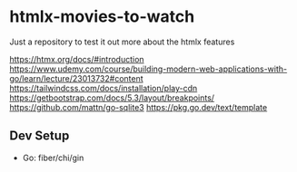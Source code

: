 # htmlx-movies-to-watch
Just a repository to test it out more about the htmlx features

https://htmx.org/docs/#introduction
https://www.udemy.com/course/building-modern-web-applications-with-go/learn/lecture/23013732#content
https://tailwindcss.com/docs/installation/play-cdn
https://getbootstrap.com/docs/5.3/layout/breakpoints/
https://github.com/mattn/go-sqlite3
https://pkg.go.dev/text/template

## Dev Setup

- Go: fiber/chi/gin
